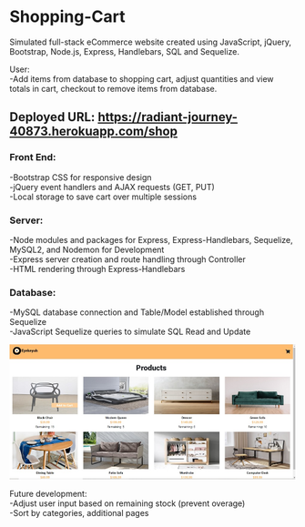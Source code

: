 # Shopping-Cart
Simulated full-stack eCommerce website created using JavaScript, jQuery, Bootstrap, Node.js, Express, Handlebars, SQL and Sequelize.

User:  
-Add items from database to shopping cart, adjust quantities and view totals in cart, checkout to remove items from database. 

## Deployed URL: https://radiant-journey-40873.herokuapp.com/shop

### Front End:  
-Bootstrap CSS for responsive design  
-jQuery event handlers and AJAX requests (GET, PUT)  
-Local storage to save cart over multiple sessions  

### Server:  
-Node modules and packages for Express, Express-Handlebars, Sequelize, MySQL2, and Nodemon for Development  
-Express server creation and route handling through Controller  
-HTML rendering through Express-Handlebars  

### Database:  
-MySQL database connection and Table/Model established through Sequelize  
-JavaScript Sequelize queries to simulate SQL Read and Update  

![Screenshot](./public/assets/img/eyekeyuh.jpg "Screenshot")

Future development:  
-Adjust user input based on remaining stock (prevent overage)  
-Sort by categories, additional pages  

